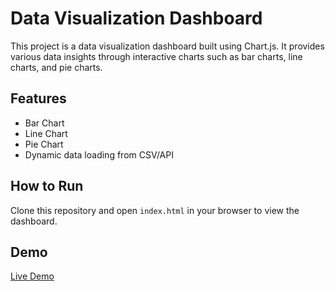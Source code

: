 # Data Visualization Dashboard

This project is a data visualization dashboard built using Chart.js. It provides various data insights through interactive charts such as bar charts, line charts, and pie charts.

## Features
- Bar Chart
- Line Chart
- Pie Chart
- Dynamic data loading from CSV/API

## How to Run
Clone this repository and open `index.html` in your browser to view the dashboard.

## Demo
[Live Demo](https://ntongho.github.io/data-visualization-dashboard/)

